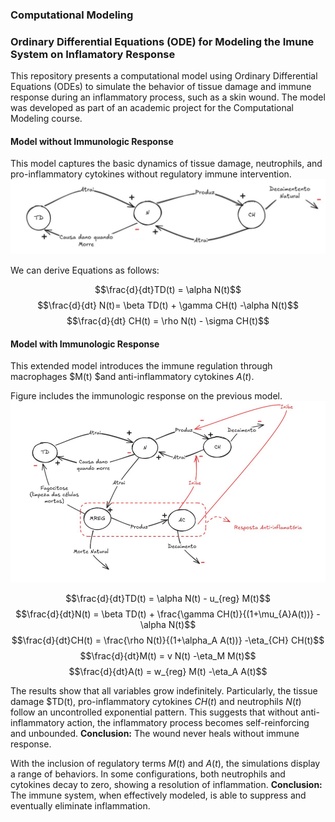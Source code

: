 ### Computational Modeling

### Ordinary Differential Equations (ODE) for Modeling the Imune System on Inflamatory Response
This repository presents a computational model using Ordinary Differential Equations (ODEs) to simulate the behavior of tissue damage and immune response during an inflammatory process, such as a skin wound. The model was developed as part of an academic project for the Computational Modeling course.

#### Model without Immunologic Response
This model captures the basic dynamics of tissue damage, neutrophils, and pro-inflammatory cytokines without regulatory immune intervention.
![](ode_model_immunologic_response/modelo1.png)

We can derive Equations as follows: 

$$\frac{d}{dt}TD(t) = \alpha N(t)$$
$$\frac{d}{dt} N(t)= \beta TD(t) + \gamma CH(t) -\alpha N(t)$$
$$\frac{d}{dt} CH(t) = \rho N(t) - \sigma CH(t)$$

#### Model with Immunologic Response

This extended model introduces the immune regulation through macrophages $M(t) $and anti-inflammatory cytokines $A(t)$. 

Figure includes the immunologic response on the previous model. 
![](ode_model_immunologic_response/modelo2.png)

$$\frac{d}{dt}TD(t) = \alpha N(t) - u_{reg} M(t)$$
$$\frac{d}{dt}N(t) = \beta TD(t) + \frac{\gamma CH(t)}{(1+\mu_{A}A(t))} -\alpha N(t)$$
$$\frac{d}{dt}CH(t) = \frac{\rho N(t)}{(1+\alpha_A A(t))} -\eta_{CH} CH(t)$$
$$\frac{d}{dt}M(t) = v N(t) -\eta_M M(t)$$
$$\frac{d}{dt}A(t) = w_{reg} M(t) -\eta_A A(t)$$

The results show that all variables grow indefinitely. Particularly, the tissue damage $TD(t), pro-inflammatory cytokines $CH(t)$ and neutrophils $N(t)$ follow an uncontrolled exponential pattern. This suggests that without anti-inflammatory action, the inflammatory process becomes self-reinforcing and unbounded.
**Conclusion:** The wound never heals without immune response. 


With the inclusion of regulatory terms $M(t)$ and $A(t)$, the simulations display a range of behaviors. In some configurations, both neutrophils and cytokines decay to zero, showing a resolution of inflammation.
**Conclusion:** The immune system, when effectively modeled, is able to suppress and eventually eliminate inflammation.